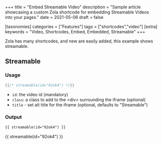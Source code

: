 +++
title = "Embed Streamable Video"
description = "Sample article showcasing a custom Zola shortcode for embedding Streamable Videos into your pages."
date = 2021-05-06
draft = false

[taxonomies]
categories = ["Features"]
tags = ["shortcodes","video"]
[extra]
keywords = "Video, Shortcodes, Embed, Embedded, Streamable"
+++

Zola has many shortcodes, and new are easily added, this example shows streamable.
<!-- more -->

## Streamable

### Usage

```rs
{{/* streamable(id="92ok4") */}}
```

- `id`: the video id (mandatory)
- `class`: a class to add to the &lt;div&gt; surrounding the iframe (optional)
- `title` - set alt title for the iframe (optional, defaults to "Streamable")

### Output
```html
{{ streamable(id="92ok4") }}
```
{{ streamable(id="92ok4") }}

